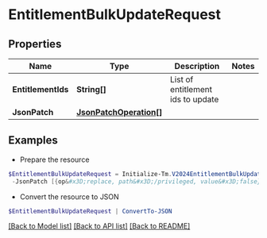 # EntitlementBulkUpdateRequest
## Properties

Name | Type | Description | Notes
------------ | ------------- | ------------- | -------------
**EntitlementIds** | **String[]** | List of entitlement ids to update | 
**JsonPatch** | [**JsonPatchOperation[]**](JsonPatchOperation.md) |  | 

## Examples

- Prepare the resource
```powershell
$EntitlementBulkUpdateRequest = Initialize-Tm.V2024EntitlementBulkUpdateRequest  -EntitlementIds [2c91808a7624751a01762f19d665220d, 2c91808a7624751a01762f19d67c220e, 2c91808a7624751a01762f19d692220f] `
 -JsonPatch [{op&#x3D;replace, path&#x3D;/privileged, value&#x3D;false}, {op&#x3D;replace, path&#x3D;/requestable, value&#x3D;false}]
```

- Convert the resource to JSON
```powershell
$EntitlementBulkUpdateRequest | ConvertTo-JSON
```

[[Back to Model list]](../README.md#documentation-for-models) [[Back to API list]](../README.md#documentation-for-api-endpoints) [[Back to README]](../README.md)

